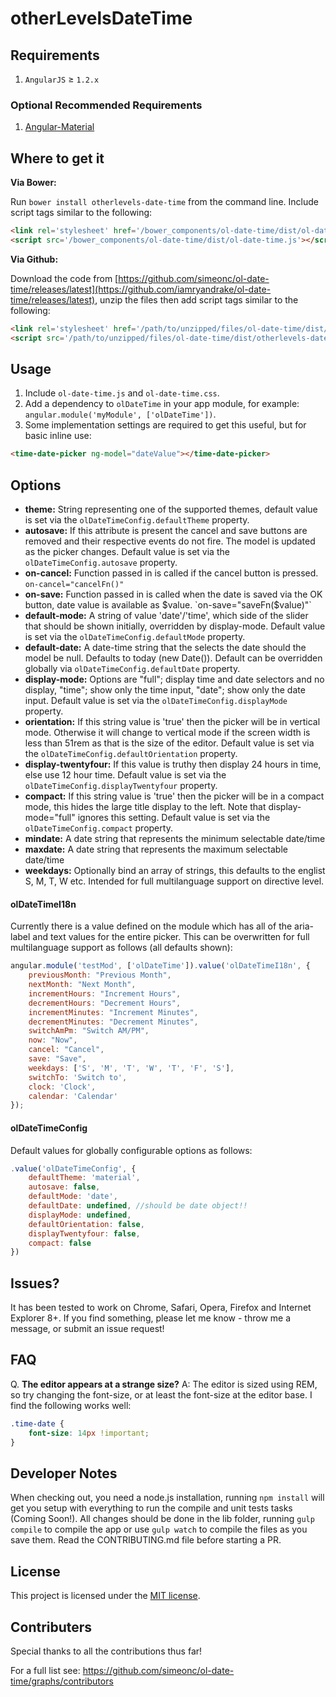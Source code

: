 otherLevelsDateTime
===========


## Requirements

1. `AngularJS` ≥ `1.2.x`

### Optional Recommended Requirements

1. [Angular-Material](https://github.com/angular/material)

## Where to get it

**Via Bower:**

Run `bower install otherlevels-date-time` from the command line.
Include script tags similar to the following:
```html
<link rel='stylesheet' href='/bower_components/ol-date-time/dist/ol-date-time.css'>
<script src='/bower_components/ol-date-time/dist/ol-date-time.js'></script>
```

**Via Github:**

Download the code from [https://github.com/simeonc/ol-date-time/releases/latest](https://github.com/iamryandrake/ol-date-time/releases/latest), unzip the files then add script tags similar to the following:
```html
<link rel='stylesheet' href='/path/to/unzipped/files/ol-date-time/dist/otherlevels-date-time.css'>
<script src='/path/to/unzipped/files/ol-date-time/dist/otherlevels-date-time.js'></script>
```

## Usage

1. Include `ol-date-time.js` and `ol-date-time.css`.
2. Add a dependency to `olDateTime` in your app module, for example: ```angular.module('myModule', ['olDateTime'])```.
3. Some implementation settings are required to get this useful, but for basic inline use:
```html
<time-date-picker ng-model="dateValue"></time-date-picker>
```

## Options

* **theme:** String representing one of the supported themes, default value is set via the `olDateTimeConfig.defaultTheme` property.
* **autosave:** If this attribute is present the cancel and save buttons are removed and their respective events do not fire. The model is updated as the picker changes. Default value is set via the `olDateTimeConfig.autosave` property.
* **on-cancel:** Function passed in is called if the cancel button is pressed. `on-cancel="cancelFn()"`
* **on-save:** Function passed in is called when the date is saved via the OK button, date value is available as $value. `on-save="saveFn($value)"`
* **default-mode:** A string of value 'date'/'time', which side of the slider that should be shown initially, overridden by display-mode. Default value is set via the `olDateTimeConfig.defaultMode` property.
* **default-date:** A date-time string that the selects the date should the model be null. Defaults to today (new Date()). Default can be overridden globally via `olDateTimeConfig.defaultDate` property.
* **display-mode:** Options are "full"; display time and date selectors and no display, "time"; show only the time input, "date"; show only the date input. Default value is set via the `olDateTimeConfig.displayMode` property.
* **orientation:** If this string value is 'true' then the picker will be in vertical mode. Otherwise it will change to vertical mode if the screen width is less than 51rem as that is the size of the editor. Default value is set via the `olDateTimeConfig.defaultOrientation` property.
* **display-twentyfour:** If this value is truthy then display 24 hours in time, else use 12 hour time. Default value is set via the `olDateTimeConfig.displayTwentyfour` property.
* **compact:** If this string value is 'true' then the picker will be in a compact mode, this hides the large title display to the left. Note that display-mode="full" ignores this setting. Default value is set via the `olDateTimeConfig.compact` property.
* **mindate:** A date string that represents the minimum selectable date/time
* **maxdate:** A date string that represents the maximum selectable date/time
* **weekdays:** Optionally bind an array of strings, this defaults to the englist S, M, T, W etc. Intended for full multilanguage support on directive level.

#### olDateTimeI18n

Currently there is a value defined on the module which has all of the aria-label and text values for the entire picker. This can be overwritten for full multilanguage support as follows (all defaults shown):

```javascript
angular.module('testMod', ['olDateTime']).value('olDateTimeI18n', {
	previousMonth: "Previous Month",
	nextMonth: "Next Month",
	incrementHours: "Increment Hours",
	decrementHours: "Decrement Hours",
	incrementMinutes: "Increment Minutes",
	decrementMinutes: "Decrement Minutes",
	switchAmPm: "Switch AM/PM",
	now: "Now",
	cancel: "Cancel",
	save: "Save",
	weekdays: ['S', 'M', 'T', 'W', 'T', 'F', 'S'],
	switchTo: 'Switch to',
	clock: 'Clock',
	calendar: 'Calendar'
});
```

#### olDateTimeConfig

Default values for globally configurable options as follows:

```javascript
.value('olDateTimeConfig', {
	defaultTheme: 'material',
	autosave: false,
	defaultMode: 'date',
	defaultDate: undefined, //should be date object!!
	displayMode: undefined,
	defaultOrientation: false,
	displayTwentyfour: false,
	compact: false
})
```

## Issues?

It has been tested to work on Chrome, Safari, Opera, Firefox and Internet Explorer 8+.
If you find something, please let me know - throw me a message, or submit an issue request!

## FAQ

Q. **The editor appears at a strange size?**
A: The editor is sized using REM, so try changing the font-size, or at least the font-size at the editor base. I find the following works well:
```css
.time-date {
	font-size: 14px !important;
}
```

## Developer Notes

When checking out, you need a node.js installation, running `npm install` will get you setup with everything to run the compile and unit tests tasks (Coming Soon!).
All changes should be done in the lib folder, running `gulp compile` to compile the app or use `gulp watch` to compile the files as you save them.
Read the CONTRIBUTING.md file before starting a PR.

## License

This project is licensed under the [MIT license](http://opensource.org/licenses/MIT).

## Contributers

Special thanks to all the contributions thus far!

For a full list see: https://github.com/simeonc/ol-date-time/graphs/contributors
